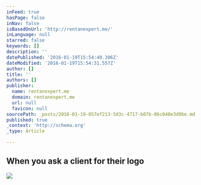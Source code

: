 ```yaml
---
inFeed: true
hasPage: false
inNav: false
isBasedOnUrl: 'http://rentanexpert.me/'
inLanguage: null
starred: false
keywords: []
description: ''
datePublished: '2016-01-19T15:54:40.306Z'
dateModified: '2016-01-19T15:54:31.557Z'
author: []
title: ''
authors: []
publisher:
  name: rentanexpert.me
  domain: rentanexpert.me
  url: null
  favicon: null
sourcePath: _posts/2016-01-19-057ef213-5d3c-4717-b07b-06c048e3d9be.md
published: true
_context: 'http://schema.org'
_type: Article

---
```

## **When you ask a client for their logo**
![](https://s3-us-west-2.amazonaws.com/the-grid-img/p/bbd7986d97d32ef8c55f1bf4fc0174f5a0e751ef.jpg)